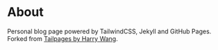 # About

Personal blog page powered by TailwindCSS, Jekyll and GitHub Pages. Forked from [Tailpages by Harry Wang](https://github.com/harrywang/tailpages).
